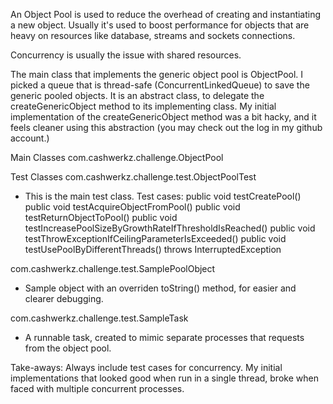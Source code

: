 An Object Pool is used to reduce the overhead of creating and instantiating a new object. Usually it's used to boost performance for objects that are heavy on resources like database, streams and sockets connections.

Concurrency is usually the issue with shared resources.

The main class that implements the generic object pool is ObjectPool.
I picked a queue that is thread-safe (ConcurrentLinkedQueue) to save the generic pooled objects. It is an abstract class, to delegate the createGenericObject method to its implementing class. My initial implementation of the createGenericObject method was a bit hacky, and it feels cleaner using this abstraction (you may check out the log in my github account.)

Main Classes
com.cashwerkz.challenge.ObjectPool

Test Classes
com.cashwerkz.challenge.test.ObjectPoolTest
- This is the main test class. Test cases:
 	public void testCreatePool()
	public void testAcquireObjectFromPool()
	public void testReturnObjectToPool()
	public void testIncreasePoolSizeByGrowthRateIfThresholdIsReached()
	public void testThrowExceptionIfCeilingParameterIsExceeded()
	public void testUsePoolByDifferentThreads() throws InterruptedException

com.cashwerkz.challenge.test.SamplePoolObject
- Sample object with an overriden toString() method, for easier and clearer debugging.

com.cashwerkz.challenge.test.SampleTask
- A runnable task, created to mimic separate processes that requests from the object pool.


Take-aways:
Always include test cases for concurrency. My initial implementations that looked good when run in a single thread, broke when faced with multiple concurrent processes.

	
